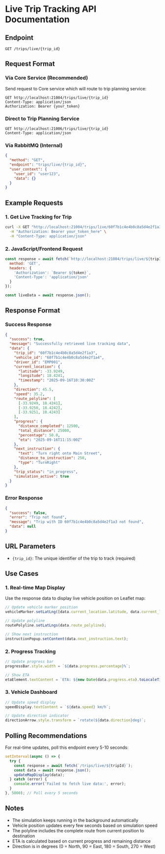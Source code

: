 # Live Trip Tracking API Documentation

## Endpoint
```
GET /trips/live/{trip_id}
```

## Request Format

### Via Core Service (Recommended)
Send request to Core service which will route to trip planning service:

```http
GET http://localhost:21004/trips/live/{trip_id}
Content-Type: application/json
Authorization: Bearer {your_token}
```

### Direct to Trip Planning Service
```http
GET http://localhost:21006/trips/live/{trip_id}
Content-Type: application/json
```

### Via RabbitMQ (Internal)
```json
{
  "method": "GET",
  "endpoint": "trips/live/{trip_id}",
  "user_context": {
    "user_id": "user123",
    "data": {}
  }
}
```

## Example Requests

### 1. Get Live Tracking for Trip
```bash
curl -X GET "http://localhost:21004/trips/live/60f7b1c4e4b0c8a5d4e2f1a3" \
  -H "Authorization: Bearer your_token_here" \
  -H "Content-Type: application/json"
```

### 2. JavaScript/Frontend Request
```javascript
const response = await fetch(`http://localhost:21004/trips/live/${tripId}`, {
  method: 'GET',
  headers: {
    'Authorization': `Bearer ${token}`,
    'Content-Type': 'application/json'
  }
});

const liveData = await response.json();
```

## Response Format

### Success Response
```json
{
  "success": true,
  "message": "Successfully retrieved live tracking data",
  "data": {
    "trip_id": "60f7b1c4e4b0c8a5d4e2f1a3",
    "vehicle_id": "60f7b1c4e4b0c8a5d4e2f1a4",
    "driver_id": "EMP001",
    "current_location": {
      "latitude": -33.9249,
      "longitude": 18.4241,
      "timestamp": "2025-09-16T10:30:00Z"
    },
    "direction": 45.5,
    "speed": 35.2,
    "route_polyline": [
      [-33.9249, 18.4241],
      [-33.9250, 18.4242],
      [-33.9251, 18.4243]
    ],
    "progress": {
      "distance_completed": 12500,
      "total_distance": 25000,
      "percentage": 50.0,
      "eta": "2025-09-16T11:15:00Z"
    },
    "next_instruction": {
      "text": "Turn right onto Main Street",
      "distance_to_instruction": 250,
      "type": "TurnRight"
    },
    "trip_status": "in_progress",
    "simulation_active": true
  }
}
```

### Error Response
```json
{
  "success": false,
  "error": "Trip not found",
  "message": "Trip with ID 60f7b1c4e4b0c8a5d4e2f1a3 not found",
  "data": null
}
```

## URL Parameters
- `{trip_id}`: The unique identifier of the trip to track (required)

## Use Cases

### 1. Real-time Map Display
Use the response data to display live vehicle position on Leaflet map:

```javascript
// Update vehicle marker position
vehicleMarker.setLatLng([data.current_location.latitude, data.current_location.longitude]);

// Update polyline
routePolyline.setLatLngs(data.route_polyline);

// Show next instruction
instructionPopup.setContent(data.next_instruction.text);
```

### 2. Progress Tracking
```javascript
// Update progress bar
progressBar.style.width = `${data.progress.percentage}%`;

// Show ETA
etaElement.textContent = `ETA: ${new Date(data.progress.eta).toLocaleTimeString()}`;
```

### 3. Vehicle Dashboard
```javascript
// Update speed display
speedDisplay.textContent = `${data.speed} km/h`;

// Update direction indicator
directionArrow.style.transform = `rotate(${data.direction}deg)`;
```

## Polling Recommendations

For real-time updates, poll this endpoint every 5-10 seconds:

```javascript
setInterval(async () => {
  try {
    const response = await fetch(`/trips/live/${tripId}`);
    const data = await response.json();
    updateMapDisplay(data);
  } catch (error) {
    console.error('Failed to fetch live data:', error);
  }
}, 5000); // Poll every 5 seconds
```

## Notes
- The simulation keeps running in the background automatically
- Vehicle position updates every few seconds based on simulation speed
- The polyline includes the complete route from current position to destination
- ETA is calculated based on current progress and remaining distance
- Direction is in degrees (0 = North, 90 = East, 180 = South, 270 = West)